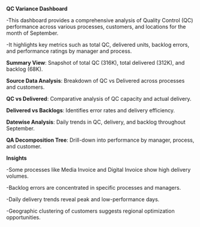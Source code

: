 **QC Variance Dashboard**

-This dashboard provides a comprehensive analysis of Quality Control (QC) performance across various processes, customers, and locations for the month of September. 

-It highlights key metrics such as total QC, delivered units, backlog errors, and performance ratings by manager and process.

**Summary View**: Snapshot of total QC (316K), total delivered (312K), and backlog (68K).

**Source Data Analysis**: Breakdown of QC vs Delivered across processes and customers.

**QC vs Delivered**: Comparative analysis of QC capacity and actual delivery.

**Delivered vs Backlogs**: Identifies error rates and delivery efficiency.

**Datewise Analysis**: Daily trends in QC, delivery, and backlog throughout September.

**QA Decomposition Tree**: Drill-down into performance by manager, process, and customer.

**Insights**

-Some processes like Media Invoice and Digital Invoice show high delivery volumes.

-Backlog errors are concentrated in specific processes and managers.

-Daily delivery trends reveal peak and low-performance days.

-Geographic clustering of customers suggests regional optimization opportunities.
